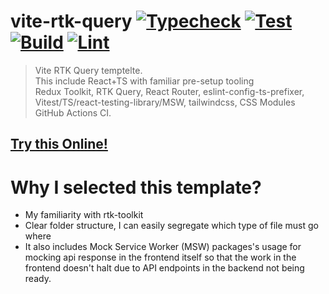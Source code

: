 # vite-rtk-query [![Typecheck](https://github.com/laststance/vite-rtk-query/actions/workflows/typecheck.yml/badge.svg)](https://github.com/laststance/vite-rtk-query/actions/workflows/typecheck.yml) [![Test](https://github.com/laststance/vite-rtk-query/actions/workflows/test.yml/badge.svg)](https://github.com/laststance/vite-rtk-query/actions/workflows/test.yml) [![Build](https://github.com/laststance/vite-rtk-query/actions/workflows/build.yml/badge.svg)](https://github.com/laststance/vite-rtk-query/actions/workflows/build.yml) [![Lint](https://github.com/laststance/vite-rtk-query/actions/workflows/lint.yml/badge.svg)](https://github.com/laststance/vite-rtk-query/actions/workflows/lint.yml)

> Vite RTK Query temptelte.  
> This include React+TS with familiar pre-setup tooling  
> Redux Toolkit, RTK Query, React Router, eslint-config-ts-prefixer, Vitest/TS/react-testing-library/MSW, tailwindcss, CSS Modules GitHub Actions CI.

## [Try this Online!](https://codesandbox.io/p/github/laststance/vite-rtk-query/main?import=true&layout=%257B%2522sidebarPanel%2522%253A%2522GIT%2522%252C%2522rootPanelGroup%2522%253A%257B%2522direction%2522%253A%2522horizontal%2522%252C%2522contentType%2522%253A%2522UNKNOWN%2522%252C%2522type%2522%253A%2522PANEL_GROUP%2522%252C%2522id%2522%253A%2522ROOT_LAYOUT%2522%252C%2522panels%2522%253A%255B%257B%2522type%2522%253A%2522PANEL_GROUP%2522%252C%2522contentType%2522%253A%2522UNKNOWN%2522%252C%2522direction%2522%253A%2522vertical%2522%252C%2522id%2522%253A%2522clld7m4o8000h3b6hsmaawe7i%2522%252C%2522sizes%2522%253A%255B70%252C30%255D%252C%2522panels%2522%253A%255B%257B%2522type%2522%253A%2522PANEL_GROUP%2522%252C%2522contentType%2522%253A%2522EDITOR%2522%252C%2522direction%2522%253A%2522horizontal%2522%252C%2522id%2522%253A%2522EDITOR%2522%252C%2522panels%2522%253A%255B%257B%2522type%2522%253A%2522PANEL%2522%252C%2522contentType%2522%253A%2522EDITOR%2522%252C%2522id%2522%253A%2522clld7m4o8000c3b6hpg0lt6ua%2522%257D%255D%252C%2522sizes%2522%253A%255B100%255D%257D%252C%257B%2522type%2522%253A%2522PANEL_GROUP%2522%252C%2522contentType%2522%253A%2522SHELLS%2522%252C%2522direction%2522%253A%2522horizontal%2522%252C%2522id%2522%253A%2522SHELLS%2522%252C%2522panels%2522%253A%255B%257B%2522type%2522%253A%2522PANEL%2522%252C%2522contentType%2522%253A%2522SHELLS%2522%252C%2522id%2522%253A%2522clld7m4o8000g3b6h3s4es0r6%2522%257D%255D%252C%2522sizes%2522%253A%255B100%255D%257D%255D%257D%252C%257B%2522type%2522%253A%2522PANEL_GROUP%2522%252C%2522contentType%2522%253A%2522DEVTOOLS%2522%252C%2522direction%2522%253A%2522vertical%2522%252C%2522id%2522%253A%2522DEVTOOLS%2522%252C%2522panels%2522%253A%255B%257B%2522type%2522%253A%2522PANEL%2522%252C%2522contentType%2522%253A%2522DEVTOOLS%2522%252C%2522id%2522%253A%2522clld7m4o8000e3b6h9st3psvm%2522%257D%255D%252C%2522sizes%2522%253A%255B100%255D%257D%255D%252C%2522sizes%2522%253A%255B47.960956959972194%252C52.039043040027806%255D%257D%252C%2522tabbedPanels%2522%253A%257B%2522clld7m4o8000c3b6hpg0lt6ua%2522%253A%257B%2522id%2522%253A%2522clld7m4o8000c3b6hpg0lt6ua%2522%252C%2522activeTabId%2522%253A%2522clomqiwf8005h3b6lc4dltc9x%2522%252C%2522tabs%2522%253A%255B%257B%2522type%2522%253A%2522FILE%2522%252C%2522filepath%2522%253A%2522%252Fpackage.json%2522%252C%2522id%2522%253A%2522clomqiwf8005h3b6lc4dltc9x%2522%252C%2522mode%2522%253A%2522temporary%2522%252C%2522state%2522%253A%2522IDLE%2522%257D%255D%257D%252C%2522clld7m4o8000e3b6h9st3psvm%2522%253A%257B%2522id%2522%253A%2522clld7m4o8000e3b6h9st3psvm%2522%252C%2522tabs%2522%253A%255B%257B%2522type%2522%253A%2522SYSTEM_METRICS%2522%252C%2522id%2522%253A%2522clly7wlzp02e13b6ivx71nygd%2522%252C%2522mode%2522%253A%2522permanent%2522%257D%252C%257B%2522type%2522%253A%2522TASK_PORT%2522%252C%2522taskId%2522%253A%2522dev%2522%252C%2522port%2522%253A3000%252C%2522id%2522%253A%2522clly8lfuo00ny3b6hdm37bbuy%2522%252C%2522mode%2522%253A%2522permanent%2522%252C%2522path%2522%253A%2522%252F%2522%257D%255D%252C%2522activeTabId%2522%253A%2522clly8lfuo00ny3b6hdm37bbuy%2522%257D%252C%2522clld7m4o8000g3b6h3s4es0r6%2522%253A%257B%2522id%2522%253A%2522clld7m4o8000g3b6h3s4es0r6%2522%252C%2522activeTabId%2522%253A%2522clld7mipg00ke3b6hpzob7gzb%2522%252C%2522tabs%2522%253A%255B%257B%2522id%2522%253A%2522clld7m4o8000f3b6hmbw6fmqd%2522%252C%2522mode%2522%253A%2522permanent%2522%252C%2522type%2522%253A%2522TERMINAL%2522%252C%2522shellId%2522%253A%2522clld7m4xm001xdai15pqz8fct%2522%257D%252C%257B%2522type%2522%253A%2522TASK_LOG%2522%252C%2522taskId%2522%253A%2522dev%2522%252C%2522id%2522%253A%2522clld7mipg00ke3b6hpzob7gzb%2522%252C%2522mode%2522%253A%2522permanent%2522%257D%252C%257B%2522type%2522%253A%2522TASK_LOG%2522%252C%2522taskId%2522%253A%2522CSB_RUN_OUTSIDE_CONTAINER%253D1%2520devcontainer%2520templates%2520apply%2520--template-id%2520%255C%2522ghcr.io%252Fdevcontainers%252Ftemplates%252Ftypescript-node%255C%2522%2520--template-args%2520%27%257B%257D%27%2520--features%2520%27%255B%255D%27%2522%252C%2522id%2522%253A%2522clomqn67i00bh3b6lqzvdc6qd%2522%252C%2522mode%2522%253A%2522permanent%2522%257D%255D%257D%257D%252C%2522showDevtools%2522%253Atrue%252C%2522showShells%2522%253Atrue%252C%2522showSidebar%2522%253Atrue%252C%2522sidebarPanelSize%2522%253A15%257D)

# Why I selected this template?

- My familiarity with rtk-toolkit
- Clear folder structure, I can easily segregate which type of file must go where
- It also includes Mock Service Worker (MSW) packages's usage for mocking api response in the frontend itself so that the work in the frontend doesn't halt due to API endpoints in the backend not being ready. 